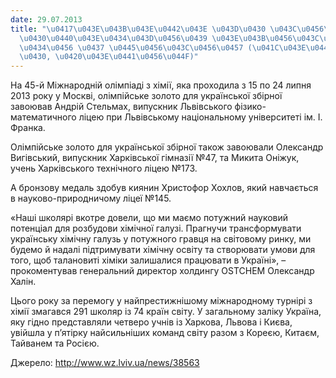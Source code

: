```yaml
---
date: 29.07.2013
title: "\u0417\u043E\u043B\u043E\u0442\u043E \u043D\u0430 \u043C\u0456\u0436\u043D\
  \u0430\u0440\u043E\u0434\u043D\u0456\u0439 \u043E\u043B\u0456\u043C\u043F\u0456\u0430\
  \u0434\u0456 \u0437 \u0445\u0456\u043C\u0456\u0457 (\u041C\u043E\u0441\u043A\u0432\
  \u0430, \u0420\u043E\u0441\u0456\u044F)"
---
```

На 45-й Міжнародній олімпіаді з хімії, яка проходила з 15 по 24 липня 2013 року у Москві, олімпійське золото для української збірної завоював Андрій Стельмах, випускник Львівського фізико-математичного ліцею при Львівському національному університеті ім. І. Франка.

Олімпійське золото для української збірної також завоювали Олександр Вигівський, випускник Харківської гімназії №47, та Микита Оніжук, учень Харківського технічного ліцею №173.

А бронзову медаль здобув киянин Христофор Хохлов, який навчається в науково-природничому ліцеї №145.

«Наші школярі вкотре довели, що ми маємо потужний науковий потенціал для розбудови хімічної галузі. Прагнучи трансформувати українську хімічну галузь у потужного гравця на світовому ринку, ми будемо й надалі підтримувати хімічну освіту та створювати умови для того, щоб талановиті хіміки залишалися працювати в Україні», – прокоментував генеральний директор холдингу OSTCHEM Олександр Халін.

Цього року за перемогу у найпрестижнішому міжнародному турнірі з хімії змагався 291 школяр із 74 країн світу. У загальному заліку Україна, яку гідно представляли четверо учнів із Харкова, Львова і Києва, увійшла у п’ятірку найсильніших команд світу разом з Кореєю, Китаєм, Тайванем та Росією.

Джерело:
<http://www.wz.lviv.ua/news/38563>